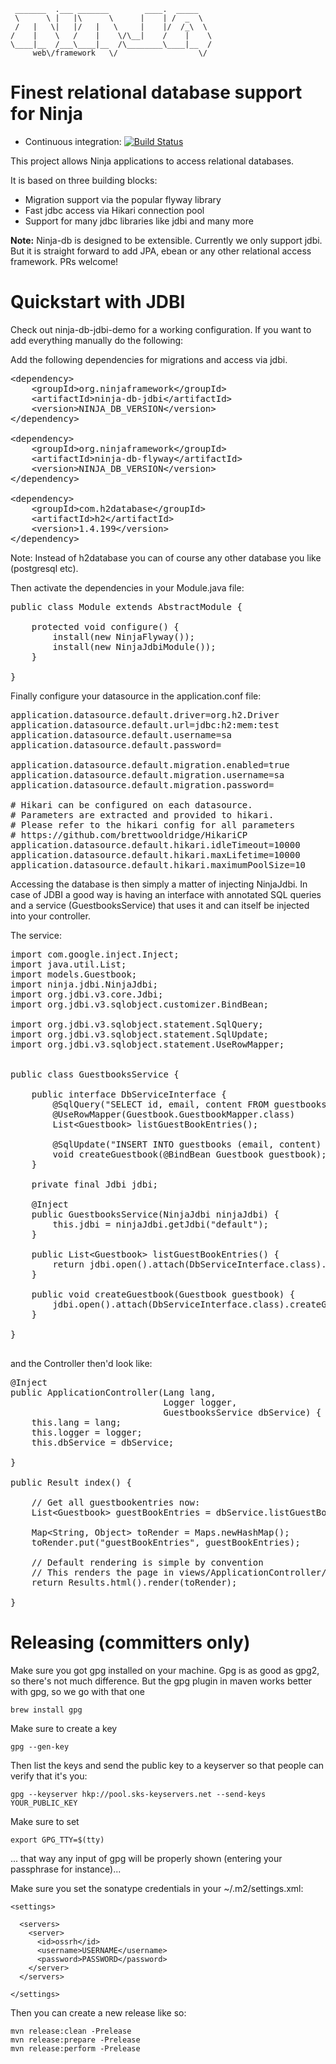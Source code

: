      _______  .___ _______        ____.  _____   
     \      \ |   |\      \      |    | /  _  \  
     /   |   \|   |/   |   \     |    |/  /_\  \
    /    |    \   /    |    \/\__|    /    |    \
    \____|__  /___\____|__  /\________\____|__  /
         web\/framework   \/                  \/



Finest relational database support for Ninja
============================================

- Continuous integration: [![Build Status](https://api.travis-ci.org/ninjaframework/ninja-db.svg)](https://travis-ci.org/ninjaframework/ninja-db)

This project allows Ninja applications to access relational databases.

It is based on three building blocks:

- Migration support via the popular flyway library
- Fast jdbc access via Hikari connection pool
- Support for many jdbc libraries like jdbi and many more

**Note:**
Ninja-db is designed to be extensible. Currently we only support jdbi. But
it is straight forward to add JPA, ebean or any other relational access
framework. PRs welcome!


Quickstart with JDBI
====================

Check out ninja-db-jdbi-demo for a working configuration.
If you want to add everything manually do the following:

Add the following dependencies for migrations and access via jdbi.

<pre>
&lt;dependency&gt;
    &lt;groupId&gt;org.ninjaframework&lt;/groupId&gt;
    &lt;artifactId&gt;ninja-db-jdbi&lt;/artifactId&gt;
    &lt;version&gt;NINJA_DB_VERSION&lt;/version&gt;
&lt;/dependency&gt;

&lt;dependency&gt;
    &lt;groupId&gt;org.ninjaframework&lt;/groupId&gt;
    &lt;artifactId&gt;ninja-db-flyway&lt;/artifactId&gt;
    &lt;version&gt;NINJA_DB_VERSION&lt;/version&gt;
&lt;/dependency&gt;

&lt;dependency&gt;
    &lt;groupId&gt;com.h2database&lt;/groupId&gt;
    &lt;artifactId&gt;h2&lt;/artifactId&gt;
    &lt;version&gt;1.4.199&lt;/version&gt;
&lt;/dependency&gt;
</pre>

Note: Instead of h2database you can of course any other database you like (postgresql etc).


Then activate the dependencies in your Module.java file:

<pre>
public class Module extends AbstractModule {

    protected void configure() {
        install(new NinjaFlyway());
        install(new NinjaJdbiModule());
    }

}
</pre>

Finally configure your datasource in the application.conf file:

<pre>
application.datasource.default.driver=org.h2.Driver
application.datasource.default.url=jdbc:h2:mem:test
application.datasource.default.username=sa
application.datasource.default.password=

application.datasource.default.migration.enabled=true
application.datasource.default.migration.username=sa
application.datasource.default.migration.password=

# Hikari can be configured on each datasource.
# Parameters are extracted and provided to hikari.
# Please refer to the hikari config for all parameters 
# https://github.com/brettwooldridge/HikariCP
application.datasource.default.hikari.idleTimeout=10000
application.datasource.default.hikari.maxLifetime=10000
application.datasource.default.hikari.maximumPoolSize=10
</pre>


Accessing the database is then simply a matter of injecting NinjaJdbi.
In case of JDBI a good way is having an interface with annotated SQL
queries and a service (GuestbooksService) that uses it and can itself
be injected into your controller.

The service:

<pre>
import com.google.inject.Inject;
import java.util.List;
import models.Guestbook;
import ninja.jdbi.NinjaJdbi;
import org.jdbi.v3.core.Jdbi;
import org.jdbi.v3.sqlobject.customizer.BindBean;

import org.jdbi.v3.sqlobject.statement.SqlQuery;
import org.jdbi.v3.sqlobject.statement.SqlUpdate;
import org.jdbi.v3.sqlobject.statement.UseRowMapper;


public class GuestbooksService {
    
    public interface DbServiceInterface {  
        @SqlQuery(&quot;SELECT id, email, content FROM guestbooks&quot;)
        @UseRowMapper(Guestbook.GuestbookMapper.class)
        List&lt;Guestbook&gt; listGuestBookEntries();
        
        @SqlUpdate(&quot;INSERT INTO guestbooks (email, content) VALUES (:email, :content)&quot;)
        void createGuestbook(@BindBean Guestbook guestbook);
    }

    private final Jdbi jdbi;
            
    @Inject     
    public GuestbooksService(NinjaJdbi ninjaJdbi) {
        this.jdbi = ninjaJdbi.getJdbi(&quot;default&quot;);
    }

    public List&lt;Guestbook&gt; listGuestBookEntries() {
        return jdbi.open().attach(DbServiceInterface.class).listGuestBookEntries();
    }

    public void createGuestbook(Guestbook guestbook) {
        jdbi.open().attach(DbServiceInterface.class).createGuestbook(guestbook);
    }
    
}

</pre>

and the Controller then'd look like:

<pre>
@Inject
public ApplicationController(Lang lang,
                             Logger logger,
                             GuestbooksService dbService) {
    this.lang = lang;
    this.logger = logger;
    this.dbService = dbService;

}

public Result index() {

    // Get all guestbookentries now:
    List&lt;Guestbook&gt; guestBookEntries = dbService.listGuestBookEntries();

    Map&lt;String, Object&gt; toRender = Maps.newHashMap();
    toRender.put(&quot;guestBookEntries&quot;, guestBookEntries);

    // Default rendering is simple by convention
    // This renders the page in views/ApplicationController/index.ftl.html
    return Results.html().render(toRender);

}
</pre>


# Releasing (committers only)

Make sure you got gpg installed on your machine. Gpg is as good as gpg2, so
there's not much difference. But the gpg plugin in maven works better with gpg,
so we go with that one

    brew install gpg

Make sure to create a key

    gpg --gen-key

Then list the keys and send the public key to a keyserver so that people can
verify that it's you:

    gpg --keyserver hkp://pool.sks-keyservers.net --send-keys YOUR_PUBLIC_KEY

Make sure to set 

    export GPG_TTY=$(tty)

... that way any input of gpg will be properly shown (entering your passphrase for instance)...

Make sure you set the sonatype credentials in your ~/.m2/settings.xml:

```
<settings>

  <servers>
    <server>
      <id>ossrh</id>
      <username>USERNAME</username>
      <password>PASSWORD</password>
    </server>
  </servers>

</settings>
```


Then you can create  a new release like so:

    mvn release:clean -Prelease
    mvn release:prepare -Prelease
    mvn release:perform -Prelease